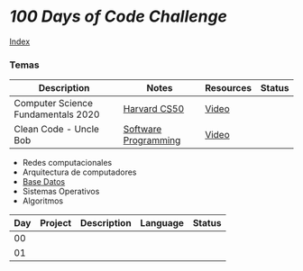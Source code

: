 # _100 Days of Code Challenge_

[Index](https://fernandofh.github.io/100_Days-Of-Code/)

### Temas

|Description	| Notes    | 	Resources | Status    |
|---------------|--------- | ------------ | --------- |  
| Computer Science Fundamentals 2020  | [Harvard CS50](./CS50/README.md) | [Video](https://www.youtube.com/playlist?list=PLhQjrBD2T382_R182iC2gNZI9HzWFMC_8) | |
| Clean Code - Uncle Bob   |   [ Software Programming](./Clean_Code/README.md) | [Video](https://www.youtube.com/watch?v=7EmboKQH8lM&list=PLUxszVpqZTNShoypLQW9a4dEcffsoZT4k) | |


- Redes computacionales 
- Arquitectura de computadores 
- [Base Datos](https://github.com/FernandoFH/Base_Datos)
- Sistemas Operativos
- Algoritmos 


|Day | Project	|Description	| Language | 	Status | 
|--- | -------- |---------------|--------- | --------- |  
|00  |          |               |          |           |
|01  |          |               |          |           | 

